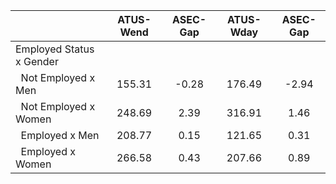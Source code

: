 
|                      |    ATUS-Wend |     ASEC-Gap |    ATUS-Wday |     ASEC-Gap |
| -------------------- | :----------: | :----------: | :----------: | :----------: |
| Employed Status x Gender |              |              |              |              |
| &nbsp;&nbsp;Not Employed x Men |       155.31 |        -0.28 |       176.49 |        -2.94 |
| &nbsp;&nbsp;Not Employed x Women |       248.69 |         2.39 |       316.91 |         1.46 |
| &nbsp;&nbsp;Employed x Men |       208.77 |         0.15 |       121.65 |         0.31 |
| &nbsp;&nbsp;Employed x Women |       266.58 |         0.43 |       207.66 |         0.89 |

